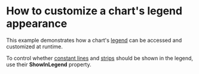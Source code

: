 # How to customize a chart's legend appearance


<p>This example demonstrates how a chart's <a href="http://devexpress.com/Help/Content.aspx?help=XtraCharts&document=CustomDocument5794.htm">legend</a> can be accessed and customized at runtime.</p><p>To control whether <a href="http://devexpress.com/Help/Content.aspx?help=XtraCharts&document=CustomDocument5783.htm">constant lines</a> and <a href="http://devexpress.com/Help/Content.aspx?help=XtraCharts&document=CustomDocument5784.htm">strips</a> should be shown in the legend, use their <strong>ShowInLegend</strong> property.</p>

<br/>


